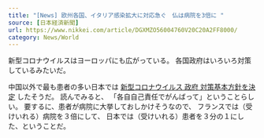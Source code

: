 ```yaml
---
title: "[News] 欧州各国、イタリア感染拡大に対応急ぐ　仏は病院を3倍に "
source: [日本経済新聞]
url: https://www.nikkei.com/article/DGXMZO56004760V20C20A2FF8000/
category: News/World
---
```


 新型コロナウイルスはヨーロッパにも広がっている。
各国政府はいろいろ対策しているみたいだ。

 中国以外で最も患者の多い日本では
[新型コロナウイルス 政府 対策基本方針を決定](https://www3.nhk.or.jp/news/html/20200225/k10012300241000.html) したそうだ。
読んでみると、
「各自自己責任でがんばって」ということらしい。
要するに、患者が病院に大挙しておしかけそうなので、
フランスでは（受けいれる）病院を３倍にして、
日本では（受けいれる）患者を３分の１にした、ということだ。

